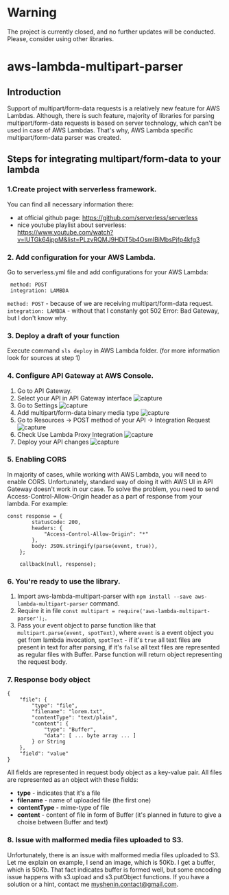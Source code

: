 # Warning
The project is currently closed, and no further updates will be conducted.
Please, consider using other libraries.
# aws-lambda-multipart-parser
## Introduction
Support of multipart/form-data requests is a relatively new feature for AWS Lambdas. 
Although, there is such feature, majority of libraries for parsing multipart/form-data requests is based on server technology, which can't be used in case of AWS Lambdas. That's why, AWS Lambda specific multipart/form-data parser was created.
## Steps for integrating multipart/form-data to your lambda
### 1.Create project with serverless framework.
You can find all necessary information there:
  - at official github page: https://github.com/serverless/serverless
  - nice youtube playlist about serverless: https://www.youtube.com/watch?v=lUTGk64jppM&list=PLzvRQMJ9HDiT5b4OsmIBiMbsPjfp4kfg3
### 2. Add configuration for your AWS Lambda.
Go to serverless.yml file and add configurations for your AWS Lambda:
  ```
   method: POST
   integration: LAMBDA
  ```
`method: POST` - because of we are receiving multipart/form-data request.
`integration: LAMBDA` - without that I constanly got 502 Error: Bad Gateway, but I don't know why.
### 3. Deploy a draft of your function
Execute command `sls deploy` in AWS Lambda folder. (for more information look for sources at step 1)
### 4. Configure API Gateway at AWS Console.
1. Go to API Gateway.
2. Select your API in API Gateway interface
![capture](https://user-images.githubusercontent.com/20258226/33311015-d7901538-d423-11e7-84d8-73b8cff51b42.PNG)
3. Go to Settings
![capture](https://user-images.githubusercontent.com/20258226/35557894-cee549a8-05a6-11e8-98b6-8e152cac563f.PNG)
4. Add multipart/form-data binary media type
![capture](https://user-images.githubusercontent.com/20258226/35558023-387aefa8-05a7-11e8-9cb8-795b7b464d5b.PNG)
5. Go to Resources -> POST method of your API -> Integration Request
![capture](https://user-images.githubusercontent.com/20258226/33311472-324188d0-d425-11e7-9930-86fbad3db181.PNG)
6. Check Use Lambda Proxy Integration
![capture](https://user-images.githubusercontent.com/20258226/33311533-57ea733a-d425-11e7-8297-485045c8959e.PNG)
7. Deploy your API changes
![capture](https://user-images.githubusercontent.com/20258226/33311608-9cf019a8-d425-11e7-881f-874577a6c4e2.PNG)
### 5. Enabling CORS
In majority of cases, while working with AWS Lambda, you will need to enable CORS. Unfortunately, standard way of doing it with AWS UI in API Gateway doesn't work in our case. To solve the problem, you need to send Access-Control-Allow-Origin header as a part of response from your lambda. For example:
```
const response = {
        statusCode: 200,
        headers: {
            "Access-Control-Allow-Origin": "*"
        },
        body: JSON.stringify(parse(event, true)),
    };

    callback(null, response);
```
### 6. You're ready to use the library.
1. Import aws-lambda-multipart-parser with `npm install --save aws-lambda-multipart-parser` command.
2. Require it in file `const multipart = require('aws-lambda-multipart-parser');`.
3. Pass your event object to parse function like that `multipart.parse(event, spotText)`, where `event` is a event object you get from lambda invocation, `spotText` - if it's `true` all text files are present in text for after parsing, if it's `false` all text files are represented as regular files with Buffer. Parse function will return object representing the request body.
### 7. Response body object
```
{
    "file": {
        "type": "file",
        "filename": "lorem.txt",
        "contentType": "text/plain",
        "content": {
            "type": "Buffer",
            "data": [ ... byte array ... ]
        } or String
    },
    "field": "value"
}
```
All fields are represented in request body object as a key-value pair.
All files are represented as an object with these fields:
  - __type__ - indicates that it's a file
  - __filename__ - name of uploaded file (the first one)
  - __contentType__ - mime-type of file
  - __content__ - content of file in form of Buffer (it's planned in future to give a choise between Buffer and text)
  
### 8. Issue with malformed media files uploaded to S3.
Unfortunately, there is an issue with malformed media files uploaded to S3. Let me explain on example,
I send an image, which is 50Kb. I get a buffer, which is 50Kb. That fact indicates buffer is formed well, 
but some encoding issue happens with s3.upload and s3.putObject functions. If you have a solution or a hint, contact me
myshenin.contact@gmail.com.
